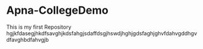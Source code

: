 # Apna-CollegeDemo
This is my first Repository
hgjkfdasegjhkdfsavghjkdsfahgjsdaffdsgjhswdjhghjgdsfaghjghvfdahvgddhgvdfavghbdfahvgjb